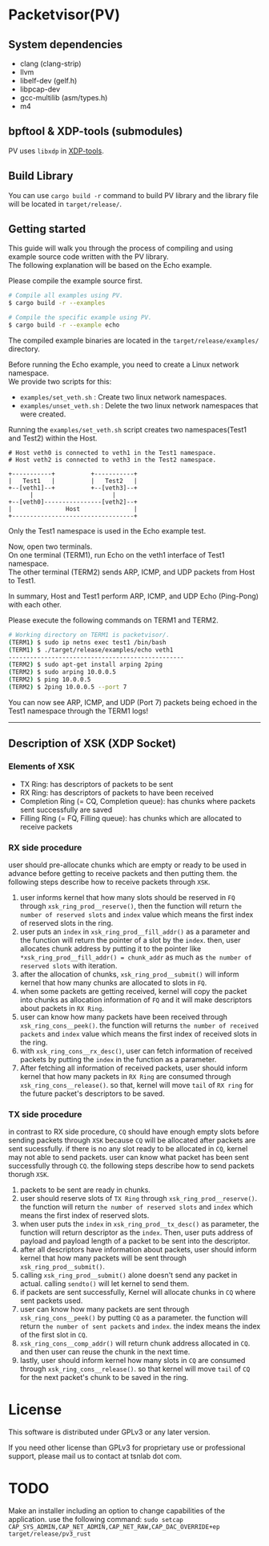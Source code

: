 # Packetvisor(PV)

## System dependencies
- clang (clang-strip)
- llvm
- libelf-dev (gelf.h)
- libpcap-dev
- gcc-multilib (asm/types.h)
- m4

## bpftool & XDP-tools (submodules)
PV uses `libxdp` in [XDP-tools][].

[XDP-tools]: https://github.com/xdp-project/xdp-tools

## Build Library
You can use `cargo build -r` command to build PV library and the library file will be located in `target/release/`.

## Getting started
This guide will walk you through the process of compiling and using example source code written with the PV library.  
The following explanation will be based on the Echo example.  

Please compile the example source first.  
```Bash
# Compile all examples using PV.
$ cargo build -r --examples

# Compile the specific example using PV.
$ cargo build -r --example echo
```
The compiled example binaries are located in the `target/release/examples/` directory.

Before running the Echo example, you need to create a Linux network namespace.  
We provide two scripts for this:  
- `examples/set_veth.sh` : Create two linux network namespaces.
- `examples/unset_veth.sh` : Delete the two linux network namespaces that were created.

Running the `examples/set_veth.sh` script creates two namespaces(Test1 and Test2) within the Host.
```
# Host veth0 is connected to veth1 in the Test1 namespace.
# Host veth2 is connected to veth3 in the Test2 namespace.

+-----------+          +-----------+
|   Test1   |          |   Test2   |
+--[veth1]--+          +--[veth3]--+
      |                      |
+--[veth0]----------------[veth2]--+
|               Host               |
+----------------------------------+
```
Only the Test1 namespace is used in the Echo example test.

Now, open two terminals.  
On one terminal (TERM1), run Echo on the veth1 interface of Test1 namespace.  
The other terminal (TERM2) sends ARP, ICMP, and UDP packets from Host to Test1.  

In summary, Host and Test1 perform ARP, ICMP, and UDP Echo (Ping-Pong) with each other.  

Please execute the following commands on TERM1 and TERM2.
```bash
# Working directory on TERM1 is packetvisor/.
(TERM1) $ sudo ip netns exec test1 /bin/bash
(TERM1) $ ./target/release/examples/echo veth1
-------------------------------------------------
(TERM2) $ sudo apt-get install arping 2ping
(TERM2) $ sudo arping 10.0.0.5
(TERM2) $ ping 10.0.0.5
(TERM2) $ 2ping 10.0.0.5 --port 7
```
You can now see ARP, ICMP, and UDP (Port 7) packets being echoed in the Test1 namespace through the TERM1 logs!

---
## Description of XSK (XDP Socket)

### Elements of XSK
- TX Ring: has descriptors of packets to be sent
- RX Ring: has descriptors of packets to have been received
- Completion Ring (= CQ, Completion queue): has chunks where packets sent successfully are saved
- Filling Ring (= FQ, Filling queue): has chunks which are allocated to receive packets

### RX side procedure
user should pre-allocate chunks which are empty or ready to be used in advance before getting to receive packets and then putting them. the following steps describe how to receive packets through `XSK`.

1. user informs kernel that how many slots should be reserved in `FQ` through `xsk_ring_prod__reserve()`, then the function will return `the number of reserved slots` and `index` value which means the first index of reserved slots in the ring.
2. user puts an `index` in `xsk_ring_prod__fill_addr()` as a parameter and the function will return the pointer of a slot by the `index`. then, user allocates chunk address by putting it to the pointer like `*xsk_ring_prod__fill_addr() = chunk_addr` as much as `the number of reserved slots` with iteration.
3. after the allocation of chunks, `xsk_ring_prod__submit()` will inform kernel that how many chunks are allocated to slots in `FQ`.
4. when some packets are getting received, kernel will copy the packet into chunks as allocation information of `FQ` and it will make descriptors about packets in `RX Ring`.
5. user can know how many packets have been received through `xsk_ring_cons__peek()`. the function will returns `the number of received packets` and `index` value which means the first index of received slots in the ring.
6. with `xsk_ring_cons__rx_desc()`, user can fetch information of received packets by putting the `index` in the function as a parameter.
7. After fetching all information of received packets, user should inform kernel that how many packets in `RX Ring` are consumed through `xsk_ring_cons__release()`. so that, kernel will move `tail` of `RX ring` for the future packet's descriptors to be saved.

### TX side procedure
in contrast to RX side procedure, `CQ` should have enough empty slots before sending packets through `XSK` because `CQ` will be allocated after packets are sent sucessfully. if there is no any slot ready to be allocated in `CQ`, kernel may not able to send packets. user can know what packet has been sent successfully through `CQ`. the following steps describe how to send packets thorugh `XSK`.

1. packets to be sent are ready in chunks.
2. user should reserve slots of `TX Ring` through `xsk_ring_prod__reserve()`. the function will return `the number of reserved slots` and `index` which means the first index of reserved slots.
3. when user puts the `index` in `xsk_ring_prod__tx_desc()` as parameter, the function will return descriptor as the `index`. Then, user puts address of payload and payload length of a packet to be sent into the descriptor.
4. after all descriptors have information about packets, user should inform kernel that how many packets will be sent through `xsk_ring_prod__submit()`.
5. calling `xsk_ring_prod__submit()` alone doesn't send any packet in actual. calling `sendto()` will let kernel to send them.
6. if packets are sent successfully, Kernel will allocate chunks in `CQ` where sent packets used.
7. user can know how many packets are sent through `xsk_ring_cons__peek()` by putting `CQ` as a parameter. the function will return `the number of sent packets` and `index`. the index means the index of the first slot in `CQ`.
8. `xsk_ring_cons__comp_addr()` will return chunk address allocated in `CQ`. and then user can reuse the chunk in the next time.
9. lastly, user should inform kernel how many slots in `CQ` are consumed through `xsk_ring_cons__release()`. so that kernel will move `tail` of `CQ` for the next packet's chunk to be saved in the ring.

# License
This software is distributed under GPLv3 or any later version.

If you need other license than GPLv3 for proprietary use or professional support, please mail us to contact at tsnlab dot com.

# TODO
Make an installer including an option to change capabilities of the application.
use the following command: `sudo setcap CAP_SYS_ADMIN,CAP_NET_ADMIN,CAP_NET_RAW,CAP_DAC_OVERRIDE+ep target/release/pv3_rust`
